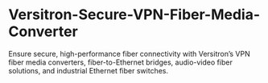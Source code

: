 # Versitron-Secure-VPN-Fiber-Media-Converter
Ensure secure, high-performance fiber connectivity with Versitron’s VPN fiber media converters, fiber-to-Ethernet bridges, audio-video fiber solutions, and industrial Ethernet fiber switches.
